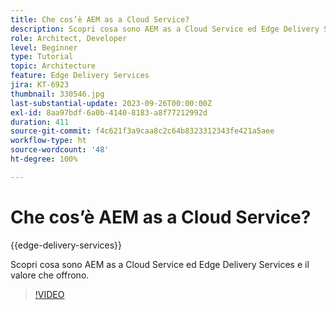 ```yaml
---
title: Che cos’è AEM as a Cloud Service?
description: Scopri cosa sono AEM as a Cloud Service ed Edge Delivery Services e il valore che offrono.
role: Architect, Developer
level: Beginner
type: Tutorial
topic: Architecture
feature: Edge Delivery Services
jira: KT-6923
thumbnail: 330546.jpg
last-substantial-update: 2023-09-26T00:00:00Z
exl-id: 8aa97bdf-6a0b-4140-8183-a8f77212992d
duration: 411
source-git-commit: f4c621f3a9caa8c2c64b8323312343fe421a5aee
workflow-type: ht
source-wordcount: '48'
ht-degree: 100%

---
```


# Che cos’è AEM as a Cloud Service?

{{edge-delivery-services}}

Scopri cosa sono AEM as a Cloud Service ed Edge Delivery Services e il valore che offrono.

>[!VIDEO](https://video.tv.adobe.com/v/346161?quality=12&learn=on&captions=ita)
